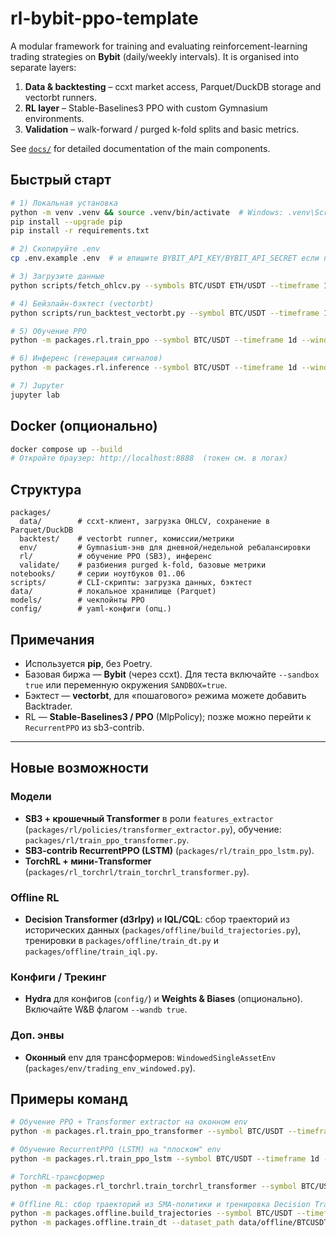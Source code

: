 # rl-bybit-ppo-template

A modular framework for training and evaluating reinforcement-learning trading strategies on **Bybit** (daily/weekly intervals).
It is organised into separate layers:

1. **Data & backtesting** – ccxt market access, Parquet/DuckDB storage and vectorbt runners.
2. **RL layer** – Stable-Baselines3 PPO with custom Gymnasium environments.
3. **Validation** – walk-forward / purged k-fold splits and basic metrics.

See [`docs/`](docs/index.md) for detailed documentation of the main components.

## Быстрый старт

```bash
# 1) Локальная установка
python -m venv .venv && source .venv/bin/activate  # Windows: .venv\Scripts\activate
pip install --upgrade pip
pip install -r requirements.txt

# 2) Скопируйте .env
cp .env.example .env  # и впишите BYBIT_API_KEY/BYBIT_API_SECRET если планируете paper/live

# 3) Загрузите данные
python scripts/fetch_ohlcv.py --symbols BTC/USDT ETH/USDT --timeframe 1d --since 2021-01-01 --until 2025-01-01 --sandbox true

# 4) Бейзлайн-бэктест (vectorbt)
python scripts/run_backtest_vectorbt.py --symbol BTC/USDT --timeframe 1d

# 5) Обучение PPO
python -m packages.rl.train_ppo --symbol BTC/USDT --timeframe 1d --window 128 --total_timesteps 200000

# 6) Инференс (генерация сигналов)
python -m packages.rl.inference --symbol BTC/USDT --timeframe 1d --window 128 --model_path models/ppo-BTCUSDT-1d.zip

# 7) Jupyter
jupyter lab
```

## Docker (опционально)
```bash
docker compose up --build
# Откройте браузер: http://localhost:8888  (токен см. в логах)
```

## Структура
```
packages/
  data/        # ccxt-клиент, загрузка OHLCV, сохранение в Parquet/DuckDB
  backtest/    # vectorbt runner, комиссии/метрики
  env/         # Gymnasium-энв для дневной/недельной ребалансировки
  rl/          # обучение PPO (SB3), инференс
  validate/    # разбиения purged k-fold, базовые метрики
notebooks/     # серии ноутбуков 01..06
scripts/       # CLI-скрипты: загрузка данных, бэктест
data/          # локальное хранилище (Parquet)
models/        # чекпойнты PPO
config/        # yaml-конфиги (опц.)
```

## Примечания
- Используется **pip**, без Poetry.
- Базовая биржа — **Bybit** (через ccxt). Для теста включайте `--sandbox true` или переменную окружения `SANDBOX=true`.
- Бэктест — **vectorbt**, для «пошагового» режима можете добавить Backtrader.
- RL — **Stable-Baselines3 / PPO** (MlpPolicy); позже можно перейти к `RecurrentPPO` из sb3-contrib.

---

## Новые возможности

### Модели
- **SB3 + крошечный Transformer** в роли `features_extractor` (`packages/rl/policies/transformer_extractor.py`), обучение: `packages/rl/train_ppo_transformer.py`.
- **SB3-contrib RecurrentPPO (LSTM)** (`packages/rl/train_ppo_lstm.py`).
- **TorchRL + мини-Transformer** (`packages/rl_torchrl/train_torchrl_transformer.py`).

### Offline RL
- **Decision Transformer (d3rlpy)** и **IQL/CQL**: сбор траекторий из исторических данных (`packages/offline/build_trajectories.py`), тренировки в `packages/offline/train_dt.py` и `packages/offline/train_iql.py`.

### Конфиги / Трекинг
- **Hydra** для конфигов (`config/`) и **Weights & Biases** (опционально). Включайте W&B флагом `--wandb true`.

### Доп. энвы
- **Оконный** env для трансформеров: `WindowedSingleAssetEnv` (`packages/env/trading_env_windowed.py`).

## Примеры команд

```bash
# Обучение PPO + Transformer extractor на оконном env
python -m packages.rl.train_ppo_transformer --symbol BTC/USDT --timeframe 1d --window 64 --total_timesteps 100000 --wandb false

# Обучение RecurrentPPO (LSTM) на "плоском" env
python -m packages.rl.train_ppo_lstm --symbol BTC/USDT --timeframe 1d --total_timesteps 100000 --wandb false

# TorchRL-трансформер
python -m packages.rl_torchrl.train_torchrl_transformer --symbol BTC/USDT --timeframe 1d --window 64 --steps 5000

# Offline RL: сбор траекторий из SMA-политики и тренировка Decision Transformer
python -m packages.offline.build_trajectories --symbol BTC/USDT --timeframe 1d --window 64
python -m packages.offline.train_dt --dataset_path data/offline/BTCUSDT-1d-window64.npz --wandb false
```
